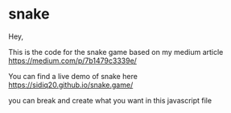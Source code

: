 # snake

Hey,

This is the code for the snake game based on my medium article 
https://medium.com/p/7b1479c3339e/

You can find a live demo of snake here
https://sidiq20.github.io/snake.game/

you can break and create what you want in this javascript file
